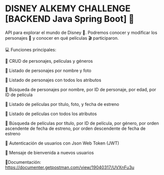 # DISNEY ALKEMY CHALLENGE [BACKEND Java Spring Boot] 🚀

API para explorar el mundo de Disney 🏰. Podremos conocer y modificar los
personajes 🧜 y conocer en qué películas 🎬 participaron.

💻 Funciones principales:

🔹 CRUD de personajes, películas y géneros

🔹 Listado de personajes por nombre y foto

🔹 Listado de personajes con todos los atributos

🔹 Búsqueda de personajes por nombre, por ID de personaje, por edad, por ID de película

🔹 Listado de películas por título, foto, y fecha de estreno

🔹 Listado de películas con todos los atributos

🔹 Búsqueda de películas por título, por ID de película, por género, por orden ascendente de fecha de estreno, por orden descendente de fecha de estreno

🔹 Autenticación de usuarios con Json Web Token (JWT)

🔹 Mensaje de bienvenida a nuevos usuarios

📃Documentación: https://documenter.getpostman.com/view/19040317/UVXnFu3u
